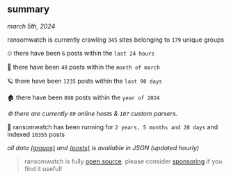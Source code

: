 
## summary
_march 5th, 2024_

ransomwatch is currently crawling `345` sites belonging to `179` unique groups

⏲ there have been `6` posts within the `last 24 hours`

🦈 there have been `48` posts within the `month of march`

🪐 there have been `1235` posts within the `last 90 days`

🏚 there have been `898` posts within the `year of 2024`

_⚙️ there are currently `89` online hosts & `107` custom parsers._

🦕 ransomwatch has been running for `2 years, 5 months and 28 days` and indexed `10355` posts

_all data  [(groups)](http://ransomwhat.telemetry.ltd/groups) and [(posts)](http://ransomwhat.telemetry.ltd/posts) is available in JSON (updated hourly)_

> ransomwatch is fully [open source](https://github.com/joshhighet/ransomwatch#ransomwatch--). please consider [sponsoring](https://github.com/sponsors/joshhighet) if you find it useful!
